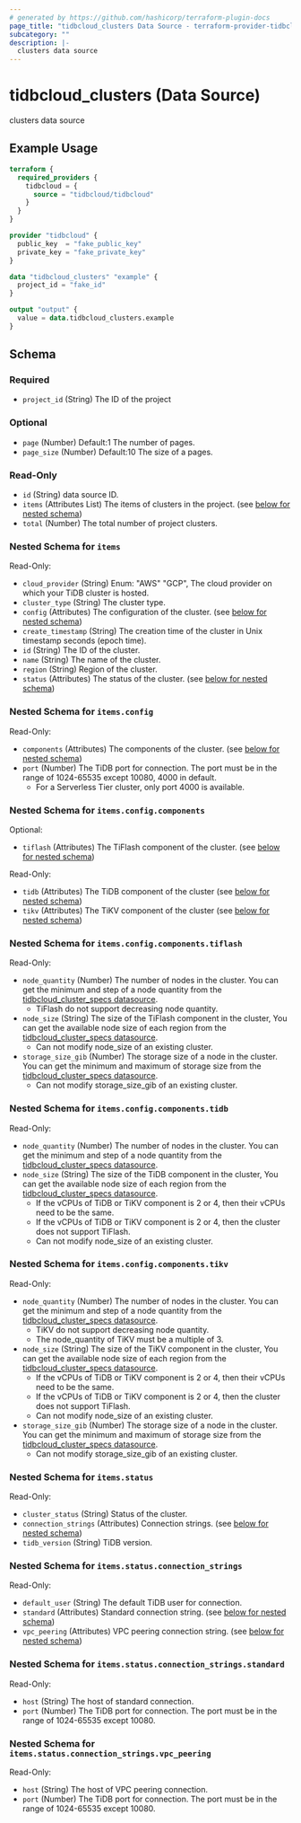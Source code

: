 ```yaml
---
# generated by https://github.com/hashicorp/terraform-plugin-docs
page_title: "tidbcloud_clusters Data Source - terraform-provider-tidbcloud"
subcategory: ""
description: |-
  clusters data source
---
```


# tidbcloud_clusters (Data Source)

clusters data source

## Example Usage

```terraform
terraform {
  required_providers {
    tidbcloud = {
      source = "tidbcloud/tidbcloud"
    }
  }
}

provider "tidbcloud" {
  public_key  = "fake_public_key"
  private_key = "fake_private_key"
}

data "tidbcloud_clusters" "example" {
  project_id = "fake_id"
}

output "output" {
  value = data.tidbcloud_clusters.example
}
```

<!-- schema generated by tfplugindocs -->
## Schema

### Required

- `project_id` (String) The ID of the project

### Optional

- `page` (Number) Default:1 The number of pages.
- `page_size` (Number) Default:10 The size of a pages.

### Read-Only

- `id` (String) data source ID.
- `items` (Attributes List) The items of clusters in the project. (see [below for nested schema](#nestedatt--items))
- `total` (Number) The total number of project clusters.

<a id="nestedatt--items"></a>
### Nested Schema for `items`

Read-Only:

- `cloud_provider` (String) Enum: "AWS" "GCP", The cloud provider on which your TiDB cluster is hosted.
- `cluster_type` (String) The cluster type.
- `config` (Attributes) The configuration of the cluster. (see [below for nested schema](#nestedatt--items--config))
- `create_timestamp` (String) The creation time of the cluster in Unix timestamp seconds (epoch time).
- `id` (String) The ID of the cluster.
- `name` (String) The name of the cluster.
- `region` (String) Region of the cluster.
- `status` (Attributes) The status of the cluster. (see [below for nested schema](#nestedatt--items--status))

<a id="nestedatt--items--config"></a>
### Nested Schema for `items.config`

Read-Only:

- `components` (Attributes) The components of the cluster. (see [below for nested schema](#nestedatt--items--config--components))
- `port` (Number) The TiDB port for connection. The port must be in the range of 1024-65535 except 10080, 4000 in default.
  - For a Serverless Tier cluster, only port 4000 is available.

<a id="nestedatt--items--config--components"></a>
### Nested Schema for `items.config.components`

Optional:

- `tiflash` (Attributes) The TiFlash component of the cluster. (see [below for nested schema](#nestedatt--items--config--components--tiflash))

Read-Only:

- `tidb` (Attributes) The TiDB component of the cluster (see [below for nested schema](#nestedatt--items--config--components--tidb))
- `tikv` (Attributes) The TiKV component of the cluster (see [below for nested schema](#nestedatt--items--config--components--tikv))

<a id="nestedatt--items--config--components--tiflash"></a>
### Nested Schema for `items.config.components.tiflash`

Read-Only:

- `node_quantity` (Number) The number of nodes in the cluster. You can get the minimum and step of a node quantity from the [tidbcloud_cluster_specs datasource](../data-sources/cluster_specs.md).
  - TiFlash do not support decreasing node quantity.
- `node_size` (String) The size of the TiFlash component in the cluster, You can get the available node size of each region from the [tidbcloud_cluster_specs datasource](../data-sources/cluster_specs.md).
  - Can not modify node_size of an existing cluster.
- `storage_size_gib` (Number) The storage size of a node in the cluster. You can get the minimum and maximum of storage size from the [tidbcloud_cluster_specs datasource](../data-sources/cluster_specs.md).
  - Can not modify storage_size_gib of an existing cluster.


<a id="nestedatt--items--config--components--tidb"></a>
### Nested Schema for `items.config.components.tidb`

Read-Only:

- `node_quantity` (Number) The number of nodes in the cluster. You can get the minimum and step of a node quantity from the [tidbcloud_cluster_specs datasource](../data-sources/cluster_specs.md).
- `node_size` (String) The size of the TiDB component in the cluster, You can get the available node size of each region from the [tidbcloud_cluster_specs datasource](../data-sources/cluster_specs.md).
  - If the vCPUs of TiDB or TiKV component is 2 or 4, then their vCPUs need to be the same.
  - If the vCPUs of TiDB or TiKV component is 2 or 4, then the cluster does not support TiFlash.
  - Can not modify node_size of an existing cluster.


<a id="nestedatt--items--config--components--tikv"></a>
### Nested Schema for `items.config.components.tikv`

Read-Only:

- `node_quantity` (Number) The number of nodes in the cluster. You can get the minimum and step of a node quantity from the [tidbcloud_cluster_specs datasource](../data-sources/cluster_specs.md).
  - TiKV do not support decreasing node quantity.
  - The node_quantity of TiKV must be a multiple of 3.
- `node_size` (String) The size of the TiKV component in the cluster, You can get the available node size of each region from the [tidbcloud_cluster_specs datasource](../data-sources/cluster_specs.md).
  - If the vCPUs of TiDB or TiKV component is 2 or 4, then their vCPUs need to be the same.
  - If the vCPUs of TiDB or TiKV component is 2 or 4, then the cluster does not support TiFlash.
  - Can not modify node_size of an existing cluster.
- `storage_size_gib` (Number) The storage size of a node in the cluster. You can get the minimum and maximum of storage size from the [tidbcloud_cluster_specs datasource](../data-sources/cluster_specs.md).
  - Can not modify storage_size_gib of an existing cluster.




<a id="nestedatt--items--status"></a>
### Nested Schema for `items.status`

Read-Only:

- `cluster_status` (String) Status of the cluster.
- `connection_strings` (Attributes) Connection strings. (see [below for nested schema](#nestedatt--items--status--connection_strings))
- `tidb_version` (String) TiDB version.

<a id="nestedatt--items--status--connection_strings"></a>
### Nested Schema for `items.status.connection_strings`

Read-Only:

- `default_user` (String) The default TiDB user for connection.
- `standard` (Attributes) Standard connection string. (see [below for nested schema](#nestedatt--items--status--connection_strings--standard))
- `vpc_peering` (Attributes) VPC peering connection string. (see [below for nested schema](#nestedatt--items--status--connection_strings--vpc_peering))

<a id="nestedatt--items--status--connection_strings--standard"></a>
### Nested Schema for `items.status.connection_strings.standard`

Read-Only:

- `host` (String) The host of standard connection.
- `port` (Number) The TiDB port for connection. The port must be in the range of 1024-65535 except 10080.


<a id="nestedatt--items--status--connection_strings--vpc_peering"></a>
### Nested Schema for `items.status.connection_strings.vpc_peering`

Read-Only:

- `host` (String) The host of VPC peering connection.
- `port` (Number) The TiDB port for connection. The port must be in the range of 1024-65535 except 10080.
